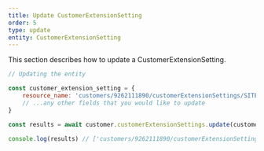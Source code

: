 ```yaml
---
title: Update CustomerExtensionSetting
order: 5
type: update
entity: CustomerExtensionSetting
---
```


This section describes how to update a CustomerExtensionSetting.

```javascript
// Updating the entity

const customer_extension_setting = {
    resource_name: 'customers/9262111890/customerExtensionSettings/SITELINK', // The resource_name is required
    // ...any other fields that you would like to update
}

const results = await customer.customerExtensionSettings.update(customer_extension_setting)

console.log(results) // ['customers/9262111890/customerExtensionSettings/SITELINK']
```
